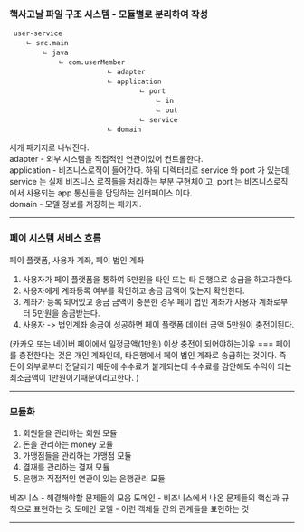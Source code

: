 

### 핵사고날 파일 구조 시스템 - 모듈별로 분리하여 작성

````
 user-service
    ㄴ src.main
        ㄴ java
            ㄴ com.userMember
                        ㄴ adapter
                        ㄴ application
                                ㄴ port
                                    ㄴ in
                                    ㄴ out
                                ㄴ service
                        ㄴ domain

````
세개 패키지로 나눠진다. \
adapter - 외부 시스템을 직접적인 연관이있어 컨트롤한다.\
application - 비즈니스로직이 들어간다. 하위 디렉터리로 service 와 port 가 있는데, service 는 실제 비즈니스 로직들을 처리하는 부분 구현체이고,  port 는 비즈니스로직에서 사용되는 app 통신들을 담당하는 인터페이스 이다. \
domain - 모델 정보를 저장하는 패키지.

---

### 페이 시스템 서비스 흐름

페이 플랫폼, 사용자 계좌, 페이 법인 계좌

1. 사용자가 페이 플랫폼을 통하여 5만원을 타인 또는 타 은행으로 송금을 하고자한다. 
2. 사용자에게 계좌등록 여부를 확인하고 송금 금액이 맞는지 확인한다.  
3. 계좌가 등록 되어있고 송금 금액이 충분한 경우 페이 법인 계좌가 사용자 계좌로부터 5만원을 송금받는다.
4. 사용자 -> 법인계좌 송금이 성공하면 페이 플랫폼 데이터 금액 5만원이 충전이된다.

(카카오 또는 네이버 페이에서 일정금액(1만원) 이상 충전이 되어야하는이유 
=== 페이를 충전한다는 것은 개인 계좌인데, 타은행에서 페이 법인 계좌로 송금하는 것이다. 즉 돈이 외부로부터 전달되기 때문에 수수료가 붙게되는데
수수료를 감안해도 수익이 되는 최소금액이 1만원이기때문이라고한다. )

---

### 모듈화

1. 회원들을 관리하는 회원 모듈
2. 돈을 관리하는 money 모듈
3. 가맹점들을 관리하는 가맹점 모듈
4. 결재를 관리하는 결재 모듈
5. 은행과 직접적인 연관이 있는 은행관리 모듈

[//]: # (   서비스 별로 각 DB를 갖게된다. 비즈니스 점유율이 노ㅠ으면 단독적으로 불리할 수 있다.)


비즈니스 -  해결해야할 문제들의 모음
도메인 - 비즈니스에서 나온 문제들의 핵심과 규칙으로 표현하는 것
도메인 모델 - 이런 객체들 간의 관계들을 표현하는 것


---



